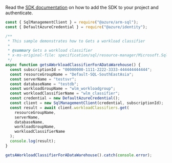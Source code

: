 Read the [SDK documentation](https://github.com/Azure/azure-sdk-for-js/blob/%40azure%2Farm-sql_9.0.1/sdk/sql/arm-sql/README.md) on how to add the SDK to your project and authenticate.

```javascript
const { SqlManagementClient } = require("@azure/arm-sql");
const { DefaultAzureCredential } = require("@azure/identity");

/**
 * This sample demonstrates how to Gets a workload classifier
 *
 * @summary Gets a workload classifier
 * x-ms-original-file: specification/sql/resource-manager/Microsoft.Sql/preview/2020-11-01-preview/examples/GetWorkloadClassifier.json
 */
async function getsAWorkloadClassifierForADataWarehouse() {
  const subscriptionId = "00000000-1111-2222-3333-444444444444";
  const resourceGroupName = "Default-SQL-SouthEastAsia";
  const serverName = "testsvr";
  const databaseName = "testdb";
  const workloadGroupName = "wlm_workloadgroup";
  const workloadClassifierName = "wlm_classifier";
  const credential = new DefaultAzureCredential();
  const client = new SqlManagementClient(credential, subscriptionId);
  const result = await client.workloadClassifiers.get(
    resourceGroupName,
    serverName,
    databaseName,
    workloadGroupName,
    workloadClassifierName
  );
  console.log(result);
}

getsAWorkloadClassifierForADataWarehouse().catch(console.error);
```
